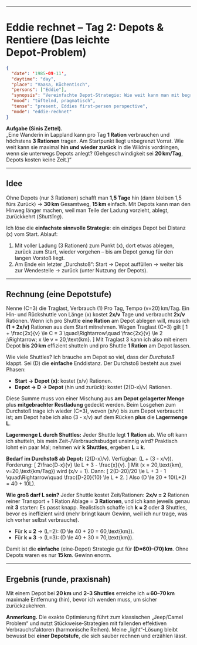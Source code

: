 
---
# Eddie rechnet – Tag 2: Depots & Rentiere (Das leichte Depot‑Problem)

```json
{
  "date": '1985-09-11',
  "daytime": "day",
  "place": "Vaasa, Küchentisch",
  "persons": ["Eddie"],
  "synopsis": "Vereinfachte Depot-Strategie: Wie weit kann man mit begrenzter Traglast in die Wildnis vordringen, wenn man unterwegs Nahrung deponiert?",
  "mood": "tüftelnd, pragmatisch",
  "tense": "present, Eddies first-person perspective",
  "mode": "eddie-rechnet"
}
```

**Aufgabe (Sinis Zettel).**  
„Eine Wanderin in Lappland kann pro Tag **1 Ration** verbrauchen und höchstens **3 Rationen** tragen. Am Startpunkt liegt unbegrenzt Vorrat. Wie weit kann sie maximal **hin und wieder zurück** in die Wildnis vordringen, wenn sie unterwegs Depots anlegt? (Gehgeschwindigkeit sei **20 km/Tag**, Depots kosten keine Zeit.)“

---

## Idee
Ohne Depots (nur 3 Rationen) schafft man **1,5 Tage** hin (dann bleiben 1,5 fürs Zurück) → **30 km** Gesamtweg, **15 km** einfach. Mit Depots kann man den Hinweg länger machen, weil man Teile der Ladung vorzieht, ablegt, zurückkehrt (*Shuttling*).

Ich löse die **einfachste sinnvolle Strategie**: ein einziges Depot bei Distanz \(x\) vom Start. Ablauf:

1. Mit voller Ladung (3 Rationen) zum Punkt \(x\), dort etwas ablegen, zurück zum Start, wieder vorgehen – bis am Depot genug für den langen Vorstoß liegt.  
2. Am Ende ein letzter „Durchstoß“: Start → Depot auffüllen → weiter bis zur Wendestelle → zurück (unter Nutzung der Depots).

---

## Rechnung (eine Depotstufe)
Nenne \(C=3\) die Traglast, Verbrauch \(1\) Pro Tag, Tempo \(v=20\) km/Tag. Ein Hin‑ und Rückshuttle von Länge \(x\) kostet **2x/v** Tage und verbraucht **2x/v** Rationen. Wenn ich pro Shuttle **eine Ration** am Depot ablegen will, muss ich **(1 + 2x/v)** Rationen aus dem Start mitnehmen. Wegen Traglast \(C=3\) gilt
\[
1 + \frac{2x}{v} \le C = 3 \quad\Rightarrow\quad \frac{2x}{v} \le 2 \;\Rightarrow\; x \le v = 20\,\text{km}.
\]
Mit Traglast 3 kann ich also mit einem Depot **bis 20 km** effizient shutteln und pro Shuttle **1 Ration** am Depot lassen.

Wie viele Shuttles? Ich brauche am Depot so viel, dass der *Durchstoß* klappt. Sei \(D\) die **einfache** Enddistanz. Der Durchstoß besteht aus zwei Phasen:
- **Start → Depot (x)**: kostet \(x/v\) Rationen.  
- **Depot → D → Depot** (hin und zurück): kostet \(2(D-x)/v\) Rationen.  

Diese Summe muss von einer Mischung aus **am Depot gelagerter Menge** plus **mitgebrachter Restladung** gedeckt werden. Beim Losgehen zum Durchstoß trage ich wieder \(C=3\), wovon \(x/v\) bis zum Depot verbraucht ist; am Depot habe ich also \(3 - x/v\) auf dem Rücken **plus** die **Lagermenge L**.

**Lagermenge L durch Shuttles:** Jeder Shuttle legt **1 Ration** ab. Wie oft kann ich shutteln, bis mein Zeit-/Verbrauchsbudget unsinnig wird? Praktisch lohnt ein paar Mal; nehmen wir **k Shuttles**, ergeben **L = k**.

**Bedarf im Durchstoß ab Depot:** \(2(D-x)/v\). Verfügbar: \(L + (3 - x/v)\). Forderung:
\[
2\frac{D-x}{v} \le L + 3 - \frac{x}{v}.
\]
Mit \(x = 20\,\text{km}, v=20\,\text{km/Tag}\) wird \(x/v = 1\). Dann:
\[
2(D-20)/20 \le L + 3 - 1 \quad\Rightarrow\quad \frac{D-20}{10} \le L + 2.
\]
Also \(D \le 20 + 10(L+2) = 40 + 10L\).

**Wie groß darf L sein?** Jeder Shuttle kostet Zeit/Rationen: **2x/v = 2** Rationen reiner Transport + 1 Ration Ablage = **3 Rationen**, und ich kann jeweils genau mit **3** starten: Es passt knapp. Realistisch schaffe ich **k = 2** oder **3** Shuttles, bevor es ineffizient wird (mehr bringt kaum Gewinn, weil ich nur trage, was ich vorher selbst verbrauche).

- Für **k = 2** → \(L=2\): \(D \le 40 + 20 = 60\,\text{km}\).  
- Für **k = 3** → \(L=3\): \(D \le 40 + 30 = 70\,\text{km}\).

Damit ist die **einfache** (eine‑Depot) Strategie gut für **\(D≈60\)–\(70\) km**. Ohne Depots waren es nur **15 km**. Gewinn enorm.

---

## Ergebnis (runde, praxisnah)
Mit einem Depot bei **20 km** und **2–3 Shuttles** erreiche ich **≈ 60–70 km** maximale Entfernung (hin), bevor ich wenden muss, um sicher zurückzukehren.

**Anmerkung.** Die exakte Optimierung führt zum klassischen „Jeep/Camel Problem“ und nutzt Stückweise‑Strategien mit fallenden effektiven Verbrauchsfaktoren (harmonische Reihen). Meine „light“-Lösung bleibt bewusst bei **einer Depotstufe**, die sich sauber rechnen und erzählen lässt.
